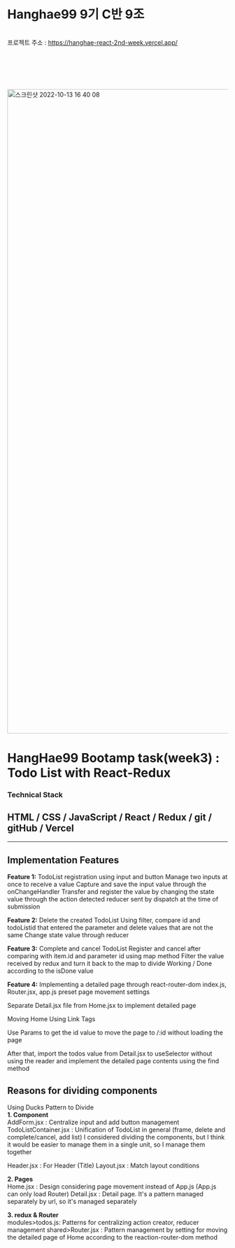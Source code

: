 # Hanghae99 9기 C반 9조

<br>프로젝트 주소 : https://hanghae-react-2nd-week.vercel.app/

## <br></br>

<img width="1473" alt="스크린샷 2022-10-13 16 40 08" src="https://user-images.githubusercontent.com/86904667/195533021-59888fcd-3dd4-4c1e-af1e-e5f1d6a63d6c.png">

<h1>HangHae99 Bootamp task(week3)  : Todo List with React-Redux</b></h1>
<h3>Technical Stack</h3>
<h2>HTML / CSS / JavaScript / React / Redux / git / gitHub / Vercel</h2>

---

## Implementation Features

<strong>Feature 1:</strong> TodoList registration using input and button
Manage two inputs at once to receive a value
Capture and save the input value through the onChangeHandler
Transfer and register the value by changing the state value through the action detected reducer sent by dispatch at the time of submission

<strong>Feature 2:</strong> Delete the created TodoList
Using filter, compare id and todoListid that entered the parameter and delete values that are not the same
Change state value through reducer

<strong>Feature 3:</strong> Complete and cancel TodoList
Register and cancel after comparing with item.id and parameter id using map method
Filter the value received by redux and turn it back to the map to divide Working / Done according to the isDone value

<strong>Feature 4:</strong> Implementing a detailed page through react-router-dom
index.js, Router.jsx, app.js preset page movement settings

Separate Detail.jsx file from Home.jsx to implement detailed page

Moving Home Using Link Tags

Use Params to get the id value to move the page to /:id without loading the page

After that, import the todos value from Detail.jsx to useSelector without using the reader and implement the detailed page contents using the find method

## Reasons for dividing components

Using Ducks Pattern to Divide<br/>
<Strong>1. Component</Strong><br/>
AddForm.jsx : Centralize input and add button management
TodoListContainer.jsx : Unification of TodoList in general (frame, delete and complete/cancel, add list)
I considered dividing the components, but I think it would be easier to manage them in a single unit, so I manage them together

Header.jsx : For Header (Title)
Layout.jsx : Match layout conditions

<Strong>2. Pages</Strong><br/>
Home.jsx : Design considering page movement instead of App.js (App.js can only load Router)
Detail.jsx : Detail page. It's a pattern managed separately by url, so it's managed separately

<Strong>3. redux & Router</Strong><br/>
modules>todos.js: Patterns for centralizing action creator, reducer management
shared>Router.jsx : Pattern management by setting for moving the detailed page of Home according to the reaction-router-dom method
